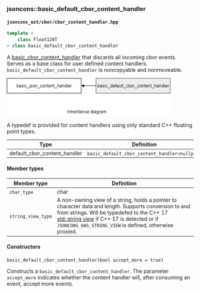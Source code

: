 ### jsoncons::basic_default_cbor_content_handler

__`jsoncons_ext/cbor/cbor_content_handler.hpp`__

```c++
template <
    class Float128T
> class basic_default_cbor_content_handler
```

A [basic_cbor_content_handler](basic_cbor_content_handler.md) that discards all incoming cbor events. Serves as a base class for user defined content handlers.
`basic_default_cbor_content_handler` is noncopyable and nonmoveable.

![basic_default_cbor_content_handler](./diagrams/basic_default_cbor_content_handler.png)

A typedef is provided for content handlers using only standard C++ floating point types.

Type                |Definition
--------------------|------------------------------
default_cbor_content_handler    |`basic_default_cbor_content_handler<nullptr>`

#### Member types

Member type                         |Definition
------------------------------------|------------------------------
`char_type`|char
`string_view_type`|A non-owning view of a string, holds a pointer to character data and length. Supports conversion to and from strings. Will be typedefed to the C++ 17 [std::string view](http://en.cppreference.com/w/cpp/string/basic_string_view) if C++ 17 is detected or if `JSONCONS_HAS_STRING_VIEW` is defined, otherwise proxied.  

#### Constructors

    basic_default_cbor_content_handler(bool accept_more = true)

Constructs a `basic_default_cbor_content_handler`. The parameter
`accept_more` indicates whether the content handler will, after
consuming an event, accept more events.



